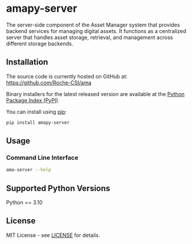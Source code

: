 # amapy-server

The server-side component of the Asset Manager system that provides
backend services for managing digital assets. It functions as a
centralized server that handles asset storage, retrieval, and
management across different storage backends.

## Installation

The source code is currently hosted on GitHub at:
https://github.com/Roche-CSI/ama

Binary installers for the latest released version are available at the
[Python Package Index (PyPI)](https://pypi.org/project/amapy-server/)

You can install using [pip](https://pip.pypa.io/en/stable/):

```sh
pip install amapy-server
```

## Usage

### Command Line Interface

```sh
ama-server --help
```

## Supported Python Versions

Python == 3.10

## License

MIT License - see [LICENSE](https://github.com/Roche-CSI/ama/blob/main/LICENSE) for details.
